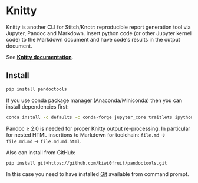 <!-- pandoc README.md -o README.rst -->
# Knitty

Knitty is another CLI for Stitch/Knotr: reproducible report generation tool via Jupyter, Pandoc and Markdown. Insert python code (or other Jupyter kernel code) to the Markdown document and have code's results in the output document.

See [**Knitty documentation**](https://github.com/kiwi0fruit/knitty/blob/master/knitty.md).


## Install

```sh
pip install pandoctools
```

If you use conda package manager (Anaconda/Miniconda) then you can install dependencies first:

```sh
conda install -c defaults -c conda-forge jupyter_core traitlets ipython jupyter_client nbconvert pandocfilters pypandoc click psutil "pandoc>=2.0"
```
Pandoc ≥ 2.0 is needed for proper Knitty output re-processing. In particular for nested HTML insertions to Markdown for toolchain: `file.md` → `file.md.md` → `file.md.md.html`.

Also can install from GitHub:

```sh
pip install git+https://github.com/kiwi0fruit/pandoctools.git
```
In this case you need to have installed [Git](https://git-scm.com/downloads) available from command prompt.
